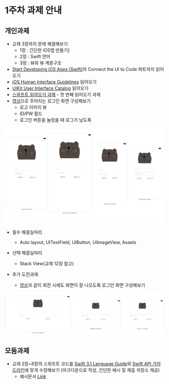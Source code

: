 # 1주차 과제 안내

## 개인과제

* 교재 3장까지 문제 해결해보기
	* 1장 : 간단한 iOS앱 만들기]
	* 2장 : Swift 언어
	* 3장 : 뷰와 뷰 계층구조
* [Start Developing iOS Apps (Swift)](https://developer.apple.com/library/content/referencelibrary/GettingStarted/DevelopiOSAppsSwift/index.html)의 Connect the UI to Code 파트까지 읽어오기
* [iOS Human Interface Guidelines](https://developer.apple.com/ios/human-interface-guidelines/) 읽어오기
* [UIKit User Interface Catalog](https://developer.apple.com/library/content/documentation/UserExperience/Conceptual/UIKitUICatalog/) 읽어오기
* [스위프트 읽어오기 과제](reading/ios_reading_assignment_swift_1.pdf) - 첫 번째 읽어오기 과제
* [영상](video/login_view.mov)으로 주어지는 로그인 화면 구성해보기
	* 로고 이미지 뷰
	* ID/PW 필드
	* 로그인 버튼을 눌렀을 때 로그가 남도록

![login_view](images/login_view.png)
 
* 필수 해결실마리
	* Auto layout, UITextField, UIButton, UIImageView, Assets
* 선택 해결실마리
	* Stack View(교재 12장 참고)
	
* 추가 도전과제
	* [영상](video/login_view_rotate.mov)과 같이 회전 시에도 화면이 잘 나오도록 로그인 화면 구성해보기

![login_view](images/login_view_rotate.png)

## 모둠과제

* 교재 2장~6장의 스위프트 코드를 [Swift 3.1 Language Guide](https://developer.apple.com/library/content/documentation/Swift/Conceptual/Swift_Programming_Language/TheBasics.html)와 [Swift API 가이드라인](https://github.com/connect-boostcamp/SwiftAPIDesignGuidelines)에 맞게 수정해보기 (마크다운으로 작성, 간단한 예시 및 제출 저장소 제공)
	* 예시문서 [Link](https://github.com/connect-boostcamp/SwiftNamingCorrectionSample)
